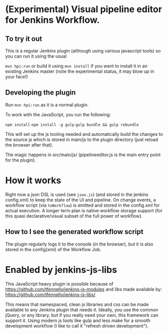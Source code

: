 # (Experimental) Visual pipeline editor for Jenkins Workflow. 




## To try it out

This is a regular Jenkins plugin (although using various javascript tools) so you can run it using the usual 

`mvn hpi:run` or build it using `mvn install` if you want to install it in an existing Jenkins master (note the experimental status, it may blow up in your face!)

## Developing the plugin

Run `mvn hpi:run` as it is a normal plugin. 

To work with the JavaScript, you run the following: 

`npm install`
`npm install -g gulp`
`gulp bundle && gulp rebundle`

This will set up the js tooling needed and automatically build the changes to the source
js which is stored in main/js to the plugin directory (just reload the browser after that).

The magic happens in src/main/js/ (pipelineeditor.js is the main entry point for the plugin).

# How it works

Right now a json DSL is used (see `json.js`) (and stored in the jenkins config.xml) to keep the state of the UI and pipeline. On change events, a workflow script (via `toWorkflow`) is emitted and stored in the config.xml for actual execution. A longer term plan is native workflow storage support (for this quasi declarative/visual subset of the full power of workflow).

## How to I see the generated workflow script

The plugin regularly logs it to the console (in the browser), but it is also stored in the config(xml) of the Workflow Job. 

# Enabled by jenkins-js-libs

This JavaScript heavy plugin is possible because of https://github.com/tfennelly/jenkins-js-modules and libs made available by: https://github.com/tfennelly/jenkins-js-libs/

This means that namespaced, clean js libraries and css can be made available to any Jenkins plugin that needs it. Ideally, you use the common jQuery, or any library, but if you really need your own, this framework can support it. Using modern js tools like gulp and less make for a smooth development workflow (I like to call it "refresh driven development").
